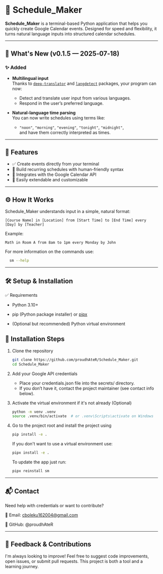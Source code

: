 # 📅 Schedule_Maker

**Schedule_Maker** is a terminal-based Python application that helps you quickly create Google Calendar events. Designed
for speed and flexibility, it turns natural language inputs into structured calendar schedules.

---

## 🚀 What's New (v0.1.5 — 2025‑07‑18)

### ✨ Added
- **Multilingual input**  
  Thanks to [`deep-translator`](https://pypi.org/project/deep-translator/) and [`langdetect`](https://pypi.org/project/langdetect/) packages, your program can now:
  - Detect and translate user input from various languages.
  - Respond in the user’s preferred language.
  
- **Natural‑language time parsing**  
  You can now write schedules using terms like:
  - `"noon"`, `"morning"`, `"evening"`, `"tonight"`, `"midnight"`,  
    and have them correctly interpreted as times.

---

## 🚀 Features

- ✅ Create events directly from your terminal
- 📆 Build recurring schedules with human-friendly syntax
- 🔌 Integrates with the Google Calendar API
- 🧩 Easily extendable and customizable

---

## ⚙️ How It Works

Schedule_Maker understands input in a simple, natural format:

```
[Course Name] in [Location] from [Start Time] to [End Time] every [Day] by [Teacher]
```

Example:

```
Math in Room A from 8am to 1pm every Monday by John
```

For more information on the commands use:

   ```bash
     sm --help
   ```

---

## 🛠️ Setup & Installation

✅ Requirements

- Python 3.10+

- pip (Python package installer)
  or [pipx](https://pypa.github.io/pipx/)

- (Optional but recommended) Python virtual environment

## 🔧 Installation Steps

1. Clone the repository
   ```bash
   git clone https://github.com/proudhAteR/Schedule_Maker.git
   cd Schedule_Maker
   ```

2. Add your Google API credentials
    - Place your credentials.json file into the secrets/ directory.
    - If you don’t have it, contact the project maintainer (see contact info below).

3. Activate the virtual environment if it's not already (Optional)

   ```bash
   python -m venv .venv
   source .venv/bin/activate  # or .venv\Scripts\activate on Windows
   ````

4. Go to the project root and install the project using

   ```bash
   pip install -e .
   ````
   If you don't want to use a virtual environment use:
   ```bash
   pipx install -e .
   ````

   To update the app just run:
   ```bash
   pipx reinstall sm
   ````
---

## 📬 Contact

Need help with credentials or want to contribute?

📧 Email: cboleku162004@gmail.com

💬 GitHub: @proudhAteR

---

## 🙏 Feedback & Contributions

I'm always looking to improve!
Feel free to suggest code improvements, open issues, or submit pull requests.
This project is both a tool and a learning journey.
